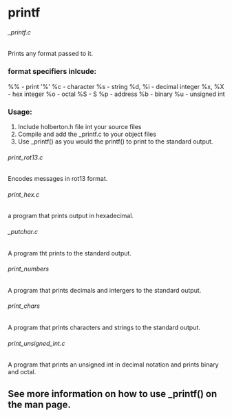 # printf

###### _printf.c
Prints any format passed to it.

### format specifiers inlcude:

%%       - print '%'
%c       - character
%s       - string
%d, %i   - decimal integer
%x, %X   - hex integer
%o       - octal
%S       - S
%p       - address
%b       - binary
%u       - unsigned int

### Usage:
1. Include holberton.h file int your source files
2. Compile and add the _printf.c to your object files
3. Use _printf() as you would the printf() to print to the standard output.


###### print_rot13.c
Encodes messages in rot13 format.

###### print_hex.c
a program that prints output in hexadecimal.

###### _putchar.c
A program tht prints to the standard output.

###### print_numbers
A program that prints decimals  and intergers to the standard output.

###### print_chars
A program that prints characters and strings to the standard output.

###### print_unsigned_int.c
A program that prints an unsigned int  in decimal notation and
 prints binary and  octal.


## See more information  on how to use _printf() on the man page.